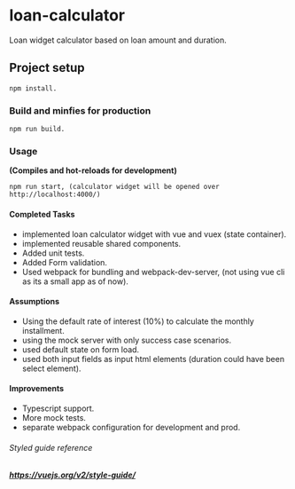 # loan-calculator
Loan widget calculator based on loan amount and duration.

## Project setup 
```
npm install.
```

### Build and minfies for production
```
npm run build.
```

### Usage
**(Compiles and hot-reloads for development)**

```
npm run start, (calculator widget will be opened over http://localhost:4000/)
```
#### Completed Tasks

- implemented loan calculator widget with vue and vuex (state container).
- implemented reusable shared components.
- Added unit tests.
- Added Form validation.
- Used webpack for bundling and webpack-dev-server, (not using vue cli as its a small app as of now).

#### Assumptions

- Using the default rate of interest (10%) to calculate the monthly installment.
- using the mock server with only success case scenarios.
- used default state on form load.
- used both input fields as input html elements (duration could have been select element).

#### Improvements
- Typescript support.
- More mock tests.
- separate webpack configuration for development and prod.



###### Styled guide reference
##### https://vuejs.org/v2/style-guide/